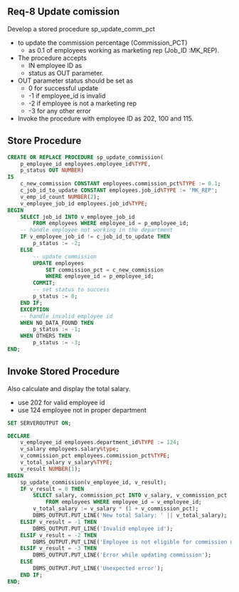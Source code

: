 
## Req-8 Update comission

Develop a stored procedure sp_update_comm_pct 
- to update the commission percentage (Commission_PCT) 
    - as 0.1 of employees working as marketing rep (Job_ID :MK_REP). 
- The procedure accepts 
    - IN employee ID as 
    - status as OUT parameter.
- OUT parameter status should be set as
    - 0 for successful update
    - -1 if employee_id is invalid 
    - -2 if employee is not a marketing rep
    - -3 for any other error
- Invoke the procedure with employee ID as 202, 100 and 115.

## Store Procedure

```sql
CREATE OR REPLACE PROCEDURE sp_update_commission(
    p_employee_id employees.employee_id%TYPE,
    p_status OUT NUMBER)
IS
    c_new_commission CONSTANT employees.commission_pct%TYPE := 0.1;
    c_job_id_to_update CONSTANT employees.job_id%TYPE := 'MK_REP';
    v_emp_id_count NUMBER(2);
    v_employee_job_id employees.job_id%TYPE;
BEGIN
    SELECT job_id INTO v_employee_job_id
        FROM employees WHERE employee_id = p_employee_id;
    -- handle employee not working in the department
    IF v_employee_job_id != c_job_id_to_update THEN
        p_status := -2;
    ELSE
        -- update commission
        UPDATE employees
            SET commission_pct = c_new_commission
            WHERE employee_id = p_employee_id;
        COMMIT;
        -- set status to success
        p_status := 0;
    END IF;
    EXCEPTION 
    -- handle invalid employee id
    WHEN NO_DATA_FOUND THEN
        p_status := -1;
    WHEN OTHERS THEN
        p_status := -3;
END;
```


## Invoke Stored Procedure

Also calculate and display the total salary.
- use 202 for valid employee id
- use 124 employee not in proper department

```sql
SET SERVEROUTPUT ON;

DECLARE
    v_employee_id employees.department_id%TYPE := 124;
    v_salary employees.salary%type;
    v_commission_pct employees.commission_pct%TYPE;
    v_total_salary v_salary%TYPE;
    v_result NUMBER(1);
BEGIN
    sp_update_commission(v_employee_id, v_result);
    IF v_result = 0 THEN
        SELECT salary, commission_pct INTO v_salary, v_commission_pct
            FROM employees WHERE employee_id = v_employee_id;
        v_total_salary := v_salary * (1 + v_commission_pct);
        DBMS_OUTPUT.PUT_LINE('New total Salary: ' || v_total_salary);
    ELSIF v_result = -1 THEN
        DBMS_OUTPUT.PUT_LINE('Invalid employee id');
    ELSIF v_result = -2 THEN
        DBMS_OUTPUT.PUT_LINE('Employee is not eligible for commission update');
    ELSIF v_result = -3 THEN
        DBMS_OUTPUT.PUT_LINE('Error while updating commission');
    ELSE
        DBMS_OUTPUT.PUT_LINE('Unexpected error');
    END IF;
END;
```
